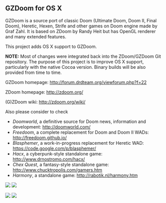 ## GZDoom for OS X

GZDoom is a source port of classic Doom (Ultimate Doom, Doom II, Final Doom), Heretic, Hexen, Strife and other games on Doom engine made by Graf Zahl. It is based on ZDoom by Randy Heit but has OpenGL renderer and many extended features.

This project adds OS X support to GZDoom.

**NOTE:** Most of changes were integrated back into the ZDoom/GZDoom Git repository. The purpose of this project is to improve OS X support, particularly with the native Cocoa version. Binary builds will be also provided from time to time.

GZDoom homepage: http://forum.drdteam.org/viewforum.php?f=22

ZDoom homepage: http://zdoom.org/

(G)ZDoom wiki: http://zdoom.org/wiki/

Also please consider to check

* _Doomworld_, a definitive source for Doom news, information and development: http://doomworld.com/
* _Freedoom_, a complete replacement for Doom and Doom II WADs: http://freedoom.github.io/
* _Blasphemer_, a work-in-progress replacement for Heretic WAD: https://code.google.com/p/blasphemer/
* _Hacx_, a cyberpunk-style standalone game: http://www.drnostromo.com/hacx/
* _Chex Quest_, a fantasy-style standalone game: http://www.chucktropolis.com/gamers.htm
* _Harmony_, a standalone game: http://rabotik.nl/harmony.htm

[![](https://lh4.googleusercontent.com/-MjOnOnxpuOM/Tg7tCPxB0GI/AAAAAAAAABA/8-Ms3OHqB3w/s288/gzdoom-macosx-doom.png)](https://picasaweb.google.com/116144521271602218643/GZDoomForMacOSX#5624693607480021090)
[![](https://lh6.googleusercontent.com/-f2Bq2f6wgVE/Tg7tJDQDgXI/AAAAAAAAABQ/kDHvcoyK6As/s288/gzdoom-macosx-heretic.png)](https://picasaweb.google.com/116144521271602218643/GZDoomForMacOSX#5624693724379578738) 

[![](https://lh6.googleusercontent.com/-yPVLV_ROxfQ/TiF7PX577ZI/AAAAAAAAACI/TvOEz8YU-e0/s288/strife.png)](https://picasaweb.google.com/116144521271602218643/GZDoomForMacOSX#5629916513235103122) 
[![](https://lh6.googleusercontent.com/-lxe6yk64ynU/TiF9sUHzN9I/AAAAAAAAACQ/EUa46gluHtw/s288/freedoom.png)](https://picasaweb.google.com/116144521271602218643/GZDoomForMacOSX#5629919209458972626) 
